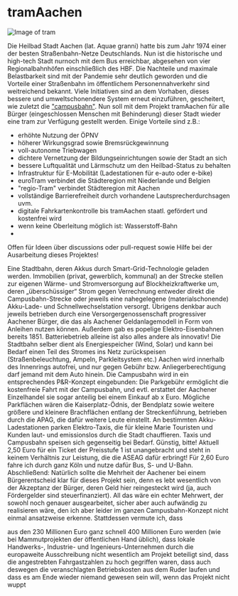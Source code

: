 # tramAachen
![Image of tram](https://upload.wikimedia.org/wikipedia/commons/thumb/4/49/ASEAG_1006.JPG/1200px-ASEAG_1006.JPG)

Die Heilbad Stadt Aachen (lat. Aquae granni) hatte bis zum Jahr 1974 einer der besten Straßenbahn-Netze Deutschlands. Nun ist die historische und high-tech Stadt nurnoch mit dem Bus erreichbar, abgesehen von vier Regionalbahnhöfen einschließlich des HBF. Die Nachteile und maximale Belastbarkeit sind mit der Pandemie sehr deutlich geworden und die Vorteile einer Straßenbahn im öffentlichem Personennahverkehr sind weitreichend bekannt. Viele Initiativen sind an dem Vorhaben, dieses bessere und umweltschonendere System erneut einzuführen, gescheitert, wie zuletzt die ["campusbahn"](https://de.wikipedia.org/wiki/Campusbahn). Nun soll mit dem Projekt tramAachen für alle Bürger (eingeschlossen Menschen mit Behinderung) dieser Stadt wieder eine tram zur Verfügung gestellt werden. Einige Vorteile sind z.B.:

* erhöhte Nutzung der ÖPNV
* höherer Wirkungsgrad sowie Bremsrückgewinnung
* voll-autonome Triebwagen
* dichtere Vernetzung der Bildungseinrichtungen sowie der Stadt an sich 
* bessere Luftqualität und Lärmschutz um den Heilbad-Status zu behalten
* Infrastruktur für E-Mobilität (Ladestationen für e-auto oder e-bike)
* euroTram verbindet die Städteregion mit Niederlande und Belgien
* "regio-Tram" verbindet Städteregion mit Aachen
* vollständige Barrierefreiheit durch vorhandene Lautsprecherdurchsagen uvm.
* digitale Fahrkartenkontrolle bis tramAachen staatl. gefördert und kostenfrei wird
* wenn keine Oberleitung möglich ist: Wasserstoff-Bahn
* 

Offen für Ideen über discussions oder pull-request sowie Hilfe bei der Ausarbeitung dieses Projektes! 


Eine Stadtbahn, deren Akkus durch Smart-Grid-Technologie geladen werden. Immobilien (privat, gewerblich, kommunal) an der Strecke stellen zur eigenen Wärme- und Stromversorgung auf Blockheizkraftwerke um, deren „überschüssiger“ Strom gegen Verrechnung entweder direkt die Campusbahn-Strecke oder jeweils eine nahegelegene (materialschonende) Akku-Lade- und Schnellwechselstation versorgt. Übrigens denkbar auch jeweils betrieben durch eine Versorgergenossenschaft progressiver Aachener Bürger, die das als Aachener Geldanlagemodell in Form von Anleihen nutzen können. Außerdem gab es popelige Elektro-Eisenbahnen bereits 1851. Batteriebetrieb alleine ist also alles andere als innovativ!
Die Stadtbahn selber dient als Energiespeicher (Wind, Solar) und kann bei Bedarf einen Teil des Stromes ins Netz zurückspeisen (Straßenbeleuchtung, Ampeln, Parkleitsystem etc.)
Aachen wird innerhalb des Innenrings autofrei, und nur gegen Gebühr bzw. Anliegerberechtigung darf jemand mit dem Auto hinein.
Die Campusbahn wird in ein entsprechendes P&R-Konzept eingebunden: Die Parkgebühr ermöglicht die kostenfreie Fahrt mit der Campusbahn, und evtl. erstattet der Aachener Einzelhandel sie sogar anteilig bei einem Einkauf ab x Euro.
Mögliche Parkflächen wären die Kaiserplatz-Ödnis, der Bendplatz sowie weitere größere und kleinere Brachflächen entlang der Streckenführung, betrieben durch die APAG, die dafür weitere Leute einstellt.
An bestimmten Akku-Ladestationen parken Elektro-Taxis, die für kleine Marie Touristen und Kunden laut- und emissionslos durch die Stadt chauffieren. Taxis und Campusbahn speisen sich gegenseitig bei Bedarf.
Günstig, bitte! Aktuell 2,50 Euro für ein Ticket der Preisstufe 1 ist unangebracht und steht in keinem Verhältnis zur Leistung, die die ASEAG dafür erbringt! Für 2,60 Euro fahre ich durch ganz Köln und nutze dafür Bus, S- und U-Bahn.
Abschließend: Natürlich sollte die Mehrheit der Aachener bei einem Bürgerentscheid klar für dieses Projekt sein, denn es lebt wesentlich von der Akzeptanz der Bürger, deren Geld hier reingesteckt wird (ja, auch Fördergelder sind steuerfinanziert).
All das wäre ein echter Mehrwert, der sowohl noch genauer ausgearbeitet, sicher aber auch aufwändig zu realisieren wäre, den ich aber leider im ganzen Campusbahn-Konzept nicht einmal ansatzweise erkenne. Stattdessen vermute ich, dass

aus den 230 Millionen Euro ganz schnell 400 Millionen Euro werden (wie bei Mammutprojekten der öffentlichen Hand üblich),
dass lokale Handwerks-, Industrie- und Ingenieurs-Unternehmen durch die europaweite Ausschreibung nicht wesentlich am Projekt beteiligt sind,
dass die angestrebten Fahrgastzahlen zu hoch gegriffen waren,
dass auch deswegen die veranschlagten Betriebskosten aus dem Ruder laufen und
dass es am Ende wieder niemand gewesen sein will, wenn das Projekt nicht wuppt
